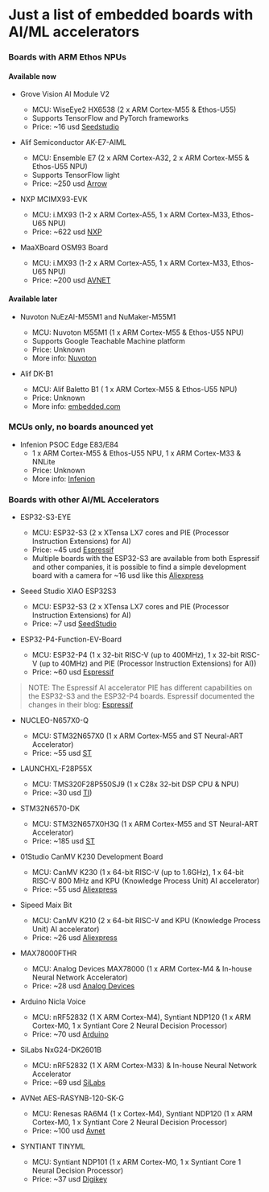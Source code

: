 # Just a list of embedded boards with AI/ML accelerators

### Boards with ARM Ethos NPUs

#### Available now
- Grove Vision AI Module V2
  - MCU: WiseEye2 HX6538 (2 x ARM Cortex-M55 & Ethos-U55)
  - Supports TensorFlow and PyTorch frameworks
  - Price: ~16 usd  [Seedstudio](https://www.seeedstudio.com/Grove-Vision-AI-Module-V2-p-5851.html)
 
- Alif Semiconductor AK-E7-AIML
  - MCU: Ensemble E7 (2 x ARM Cortex-A32, 2 x ARM Cortex-M55 & Ethos-U55 NPU)
  - Supports TensorFlow light
  - Price: ~250 usd [Arrow](https://www.arrow.com/en/products/ak-e7-aiml/alif-semiconductor)

- NXP MCIMX93-EVK
    - MCU: i.MX93 (1-2 x ARM Cortex-A55, 1 x ARM Cortex-M33, Ethos-U65 NPU)
    - Price: ~622 usd [NXP](https://www.nxp.com/design/design-center/development-boards-and-designs/i.MX93EVK)

- MaaXBoard OSM93 Board
  - MCU: i.MX93 (1-2 x ARM Cortex-A55, 1 x ARM Cortex-M33, Ethos-U65 NPU)
  - Price: ~200 usd [AVNET](https://www.avnet.com/shop/us/products/avnet-engineering-services/aes-maaxb-osm93-dk-g-3074457345658404668/)

#### Available later
- Nuvoton NuEzAI-M55M1 and NuMaker-M55M1
  - MCU: Nuvoton M55M1 (1 x ARM Cortex-M55 & Ethos-U55 NPU)
  - Supports Google Teachable Machine platform
  - Price: Unknown
  - More info: [Nuvoton](https://www.nuvoton.com/ai/product/)

- Alif DK-B1
  - MCU: Alif Baletto B1 ( 1 x ARM Cortex-M55 & Ethos-U55 NPU)
  - Price: Unknown
  - More info: [embedded.com](https://www.embedded.com/alif-semiconductor-releases-an-evaluation-board-for-its-balletto-bluetooth-mcu/)
    
### MCUs only, no boards anounced yet
- Infenion PSOC Edge E83/E84
  - 1 x ARM Cortex-M55 & Ethos-U55 NPU, 1 x ARM Cortex-M33 & NNLite
  - Price: Unknown
  - More info: [Infenion](https://www.infineon.com/cms/en/product/microcontroller/32-bit-psoc-arm-cortex-microcontroller/32-bit-psoc-edge-arm/)


### Boards with other AI/ML Accelerators
- ESP32-S3-EYE
  - MCU: ESP32-S3 (2 x XTensa LX7 cores and PIE (Processor Instruction Extensions) for AI)
  - Price: ~45 usd [Espressif](https://www.espressif.com/en/products/devkits)
  - Multiple boards with the ESP32-S3 are available from both Espressif and other companies, it is possible to find a simple development board with a camera for ~16 usd like this [Aliexpress](https://www.aliexpress.com/item/1005006099376239.html?spm=a2g0o.productlist.main.23.3b6873c2z6Q8cS&algo_pvid=2963be0f-51e1-49de-9a64-57deb3a43ea7&aem_p4p_detail=20250104105015766303348993560000228815&algo_exp_id=2963be0f-51e1-49de-9a64-57deb3a43ea7-11&pdp_npi=4%40dis%21NOK%21166.50%21154.14%21%21%2114.28%2113.22%21%4021038df617360166158211126e22c2%2112000035736382712%21sea%21NO%21161859955%21X&curPageLogUid=rBh3zc2wl0nh&utparam-url=scene%3Asearch%7Cquery_from%3A&search_p4p_id=20250104105015766303348993560000228815_3)

- Seeed Studio XIAO ESP32S3
  - MCU: ESP32-S3 (2 x XTensa LX7 cores and PIE (Processor Instruction Extensions) for AI)
  - Price: ~7 usd [SeedStudio](https://www.seeedstudio.com/XIAO-ESP32S3-p-5627.html)
 
       
- ESP32-P4-Function-EV-Board
  - MCU: ESP32-P4 (1 x 32-bit RISC-V (up to 400MHz), 1 x 32-bit RISC-V (up to 40MHz) and PIE (Processor Instruction Extensions) for AI))
  - Price: ~60 usd [Espressif](https://www.espressif.com/en/products/devkits)
    

> NOTE: The Espressif AI accelerator PIE has different capabilities on the ESP32-S3 and the ESP32-P4 boards. Espressif documented the changes in their blog: [Espressif](https://developer.espressif.com/blog/2024/12/pie-introduction/) 

- NUCLEO-N657X0-Q
  - MCU: STM32N657X0 (1 x ARM Cortex-M55 and ST Neural-ART Accelerator)
  - Price: ~55 usd [ST](https://www.st.com/en/evaluation-tools/nucleo-n657x0-q.html#overview)

- LAUNCHXL-F28P55X
  - MCU: TMS320F28P550SJ9 (1 x C28x 32-bit DSP CPU & NPU)
  - Price: ~30 usd [TI](https://www.ti.com/tool/LAUNCHXL-F28P55X#tech-docs))
 
- STM32N6570-DK
  - MCU: STM32N657X0H3Q (1 x ARM Cortex-M55 and ST Neural-ART Accelerator)
  - Price: ~185 usd [ST](https://www.st.com/en/evaluation-tools/stm32n6570-dk.html#overview)

- 01Studio CanMV K230 Development Board
  - MCU: CanMV K230 (1 x 64-bit RISC-V (up to 1.6GHz), 1 x 64-bit RISC-V 800 MHz and KPU (Knowledge Process Unit) AI accelerator)
  - Price: ~55 usd [Aliexpress](https://www.aliexpress.com/item/1005007573129445.html)

- Sipeed Maix Bit
  - MCU: CanMV K210 (2 x 64-bit RISC-V and KPU (Knowledge Process Unit) AI accelerator)
  - Price: ~26 usd [Aliexpress](https://www.aliexpress.com/item/1005002547039100.html)
    
- MAX78000FTHR
  - MCU: Analog Devices MAX78000 (1 x ARM Cortex-M4 & In-house Neural Network Accelerator)
  - Price: ~28 usd [Analog Devices](https://www.analog.com/en/products/max78000.html#evaluation-kit)
 
- Arduino Nicla Voice
  -  MCU: nRF52832 (1 X ARM Cortex-M4), Syntiant NDP120 (1 x ARM Cortex-M0, 1 x Syntiant Core 2 Neural Decision Processor)
  -  Price: ~70 usd [Arduino](https://store.arduino.cc/products/nicla-voice)
 
- SiLabs NxG24-DK2601B
  -  MCU: nRF52832 (1 X ARM Cortex-M33) & In-house Neural Network Accelerator
  -  Price: ~69 usd [SiLabs](https://www.silabs.com/development-tools/wireless/efr32xg24-dev-kit)

-  AVNet AES-RASYNB-120-SK-G
    -  MCU: Renesas RA6M4 (1 x Cortex-M4), Syntiant NDP120 (1 x ARM Cortex-M0, 1 x Syntiant Core 2 Neural Decision Processor)
    -  Price: ~100 usd [Avnet](https://www.avnet.com/wps/portal/us/products/avnet-boards/avnet-board-families/rasynboard/)

-  SYNTIANT TINYML
    -  MCU: Syntiant NDP101 (1 x ARM Cortex-M0, 1 x Syntiant Core 1 Neural Decision Processor)
    -  Price: ~37 usd [Digikey](https://www.digikey.com/en/products/detail/syntiant-corp./SYNTIANT%2520TINYML/15293343?utm_adgroup=Evaluation%20Boards%20-%20Embedded%20-%20MCU%2C%20DSP&utm_campaign=Shopping_Product_Development%20Boards%2C%20Kits%2C%20Programmers_NEW&utm_content=Evaluation%20Boards%20-%20Embedded%20-%20MCU%2C%20DSP&utm_medium=cpc&utm_source=google&utm_term=)
  
